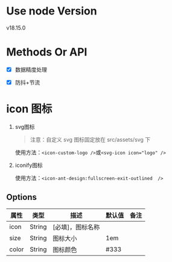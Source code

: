 # Use node Version
v18.15.0


# Methods Or API
- [x] 数据精度处理

- [x] 防抖+节流


# icon 图标
1. svg图标

   >  注意：自定义 svg 图标固定放在 src/assets/svg 下

   使用方法：`<icon-custom-logo />`或`<svg-icon icon="logo" />`

2. iconify图标

   使用方法：`<icon-ant-design:fullscreen-exit-outlined  />`

## Options

| 属性  | 类型   | 描述             | 默认值 | 备注 |
| ----- | ------ | ---------------- | ------ | ---- |
| icon  | String | [必填]，图标名称 |        |      |
| size  | String | 图标大小         | 1em    |      |
| color | String | 图标颜色         | #333   |      |

